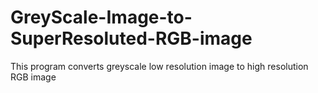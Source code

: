# GreyScale-Image-to-SuperResoluted-RGB-image
This program converts greyscale low resolution image to high resolution RGB image
